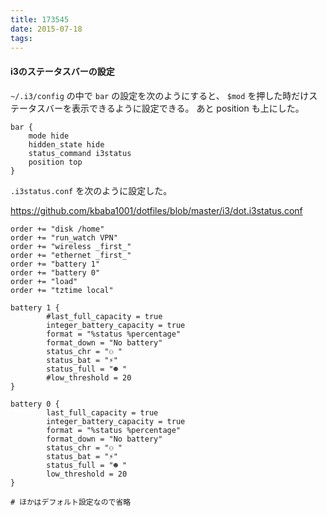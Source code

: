 ```yaml
---
title: 173545
date: 2015-07-18
tags:
---
```


#### i3のステータスバーの設定

`~/.i3/config` の中で `bar` の設定を次のようにすると、 `$mod` を押した時だけステータスバーを表示できるように設定できる。
あと position も上にした。

```
bar {
    mode hide
    hidden_state hide
    status_command i3status
    position top
}
```

`.i3status.conf` を次のように設定した。

https://github.com/kbaba1001/dotfiles/blob/master/i3/dot.i3status.conf

```
order += "disk /home"
order += "run_watch VPN"
order += "wireless _first_"
order += "ethernet _first_"
order += "battery 1"
order += "battery 0"
order += "load"
order += "tztime local"

battery 1 {
        #last_full_capacity = true
        integer_battery_capacity = true
        format = "%status %percentage"
        format_down = "No battery"
        status_chr = "⚇ "
        status_bat = "⚡"
        status_full = "☻ "
        #low_threshold = 20
}

battery 0 {
        last_full_capacity = true
        integer_battery_capacity = true
        format = "%status %percentage"
        format_down = "No battery"
        status_chr = "⚇ "
        status_bat = "⚡"
        status_full = "☻ "
        low_threshold = 20
}

# ほかはデフォルト設定なので省略
```
